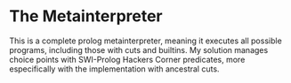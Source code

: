 # The Metainterpreter

This is a complete prolog metainterpreter, meaning it executes all possible programs, including those with cuts and builtins. My solution manages choice points with SWI-Prolog Hackers Corner predicates, more especifically with the implementation with ancestral cuts.
